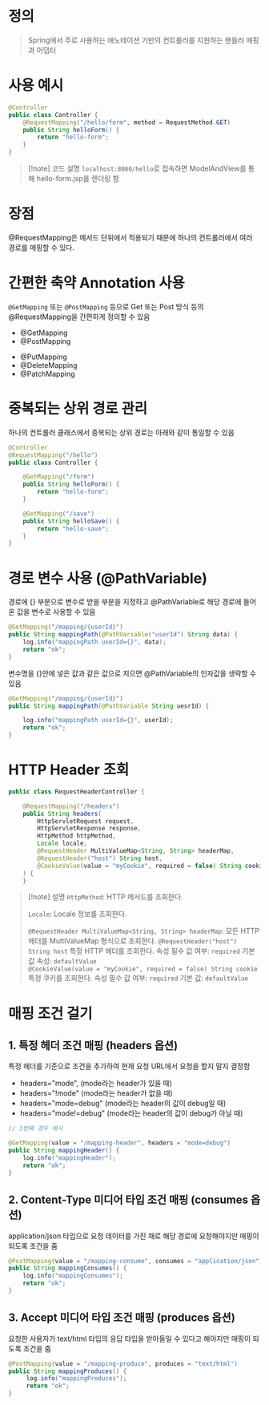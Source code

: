 # 정의

> Spring에서 주로 사용하는 애노테이션 기반의 컨트롤러를 지원하는 핸들러 매핑과 어댑터

# 사용 예시
```java
@Controller
public class Controller {
	@RequestMapping("/hello/form", method = RequestMethod.GET)
    public String helloForm() {
        return "hello-form";
    }
}
```
>[!note] 코드 설명
>`localhost:8080/hello`로 접속하면 ModelAndView를 통해 hello-form.jsp를 렌더링 함

# 장점

@RequestMapping은 메서드 단위에서 적용되기 때문에 하나의 컨트롤러에서 여러 경로를 매핑할 수 있다.

# 간편한 축약 Annotation 사용

`@GetMapping` 또는 `@PostMapping` 등으로 Get 또는 Post 방식 등의 @RequestMapping을 간편하게 정의할 수 있음
- @GetMapping  
- @PostMapping  
* @PutMapping  
* @DeleteMapping  
* @PatchMapping

# 중복되는 상위 경로 관리

하나의 컨트롤러 클래스에서 중복되는 상위 경로는 아래와 같이 통일할 수 있음
```java
@Controller
@RequestMapping("/hello")
public class Controller {

	@GetMapping("/form")
    public String helloForm() {
        return "hello-form";
    }

	@GetMapping("/save")
	public String helloSave() {
        return "hello-save";
    }
}
```

# 경로 변수 사용 (@PathVariable)

경로에 {} 부분으로 변수로 받을 부분을 지정하고 @PathVariable로 해당 경로에 들어온 값을 변수로 사용할 수 있음
```java
@GetMapping("/mapping/{userId}")
public String mappingPath(@PathVariable("userId") String data) {
    log.info("mappingPath userId={}", data);
    return "ok";
}
```
변수명을 {}안에 넣은 값과 같은 값으로 지으면 @PathVariable의 인자값을 생략할 수 있음
```java
@GetMapping("/mapping/{userId}")
public String mappingPath(@PathVariable String uesrId) {

    log.info("mappingPath userId={}", userId);
    return "ok";
}
```

# HTTP Header 조회
```java
public class RequestHeaderController {

    @RequestMapping("/headers")
    public String headers(
	    HttpServletRequest request,
	    HttpServletResponse response,
	    HttpMethod httpMethod,
	    Locale locale,
		@RequestHeader MultiValueMap<String, String> headerMap,
		@RequestHeader("host") String host,
		@CookieValue(value = "myCookie", required = false) String cookie
	) {
	}
```
> [!note] 설명
> `HttpMethod`: HTTP 메서드를 조회한다.
> 
> `Locale`: Locale 정보를 조회한다.  
> 
> `@RequestHeader MultiValueMap<String, String> headerMap`: 모든 HTTP 헤더를 MultiValueMap 형식으로 조회한다. 
>`@RequestHeader("host") String host`
>	특정 HTTP 헤더를 조회한다. 
>	속성
		필수 값 여부: `required`
기본 값 속성: `defaultValue`  
`@CookieValue(value = "myCookie", required = false) String cookie`
특정 쿠키를 조회한다. 속성
필수 값 여부: `required` 기본 값: `defaultValue`

# 매핑 조건 걸기
## 1. 특정 헤더 조건 매핑 (headers 옵션)

특정 헤더를 기준으로 조건을 추가하여 현재 요청 URL에서 요청을 할지 말지 결정함
* headers="mode",  (mode라는 header가 있을 때)
* headers="!mode"  (mode라는 header가 없을 때)
* headers="mode=debug"   (mode라는 header의 값이 debug일 때)
* headers="mode!=debug" (mode라는 header의 값이 debug가 아닐 때)
```java
// 3번째 경우 예시

@GetMapping(value = "/mapping-header", headers = "mode=debug")
public String mappingHeader() {
    log.info("mappingHeader");
	return "ok";
}
```

## 2. Content-Type 미디어 타입 조건 매핑 (consumes 옵션)

application/json 타입으로 요청 데이터를 가진 채로 해당 경로에 요청해야지만 매핑이 되도록 조건을 줌
```java
@PostMapping(value = "/mapping-consume", consumes = "application/json")
public String mappingConsumes() {
    log.info("mappingConsumes");
    return "ok";
}
```

## 3. Accept 미디어 타입 조건 매핑 (produces 옵션)

요청한 사용자가 text/html 타입의 응답 타입을 받아들일 수 있다고 해야지만 매핑이 되도록 조건을 줌
```java
@PostMapping(value = "/mapping-produce", produces = "text/html")
public String mappingProduces() {
     log.info("mappingProduces");
     return "ok";
}
```
